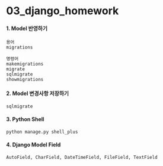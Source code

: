 # 03_django_homework

#### 1. Model 반영하기

```
용어
migrations

명령어
makemigrations
migrate
sqlmigrate
showmigrations
```



#### 2. Model 변경사항 저장하기

```
sqlmigrate
```



#### 3. Python Shell

```
python manage.py shell_plus
```



#### 4. Django Model Field

```
AutoField, CharField, DateTimeField, FileField, TextField
```

